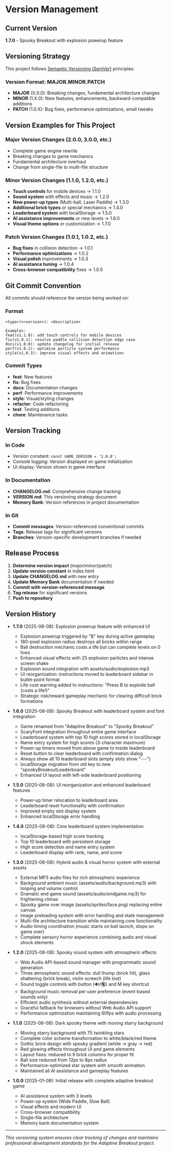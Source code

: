 # Version Management

## Current Version
**1.7.0** - Spooky Breakout with explosion powerup feature

## Versioning Strategy

This project follows [Semantic Versioning (SemVer)](https://semver.org/) principles:

### Version Format: MAJOR.MINOR.PATCH

- **MAJOR** (X.0.0): Breaking changes, fundamental architecture changes
- **MINOR** (1.X.0): New features, enhancements, backward-compatible additions
- **PATCH** (1.0.X): Bug fixes, performance optimizations, small tweaks

## Version Examples for This Project

### Major Version Changes (2.0.0, 3.0.0, etc.)
- Complete game engine rewrite
- Breaking changes to game mechanics
- Fundamental architecture overhaul
- Change from single-file to multi-file structure

### Minor Version Changes (1.1.0, 1.2.0, etc.)
- **Touch controls** for mobile devices → 1.1.0
- **Sound system** with effects and music → 1.2.0
- **New power-up types** (Multi-ball, Laser Paddle) → 1.3.0
- **Additional brick types** or special mechanics → 1.4.0
- **Leaderboard system** with localStorage → 1.5.0
- **AI assistance improvements** or new levels → 1.6.0
- **Visual theme options** or customization → 1.7.0

### Patch Version Changes (1.0.1, 1.0.2, etc.)
- **Bug fixes** in collision detection → 1.0.1
- **Performance optimizations** → 1.0.2
- **Visual polish** improvements → 1.0.3
- **AI assistance tuning** → 1.0.4
- **Cross-browser compatibility** fixes → 1.0.5

## Git Commit Convention

All commits should reference the version being worked on:

### Format
```
<type>(v<version>): <description>

Examples:
feat(v1.1.0): add touch controls for mobile devices
fix(v1.0.1): resolve paddle collision detection edge case
docs(v1.0.0): update changelog for initial release
perf(v1.0.2): optimize particle system performance
style(v1.0.3): improve visual effects and animations
```

### Commit Types
- **feat**: New features
- **fix**: Bug fixes
- **docs**: Documentation changes
- **perf**: Performance improvements
- **style**: Visual/styling changes
- **refactor**: Code refactoring
- **test**: Testing additions
- **chore**: Maintenance tasks

## Version Tracking

### In Code
- Version constant: `const GAME_VERSION = '1.0.0';`
- Console logging: Version displayed on game initialization
- UI display: Version shown in game interface

### In Documentation
- **CHANGELOG.md**: Comprehensive change tracking
- **VERSION.md**: This versioning strategy document
- **Memory Bank**: Version references in project documentation

### In Git
- **Commit messages**: Version-referenced conventional commits
- **Tags**: Release tags for significant versions
- **Branches**: Version-specific development branches if needed

## Release Process

1. **Determine version impact** (major/minor/patch)
2. **Update version constant** in index.html
3. **Update CHANGELOG.md** with new entry
4. **Update Memory Bank** documentation if needed
5. **Commit with version-referenced message**
6. **Tag release** for significant versions
7. **Push to repository**

## Version History

- **1.7.0** (2025-08-08): Explosion powerup feature with enhanced UI
  - Explosion powerup triggered by "B" key during active gameplay
  - 180-pixel explosion radius destroys all bricks within range
  - Ball destruction mechanic costs a life but can complete levels on 0 lives
  - Enhanced visual effects with 25 explosion particles and intense screen shake
  - Explosion sound integration with assets/audio/explosion.mp3
  - UI reorganization: instructions moved to leaderboard sidebar in bullet-point format
  - Life cost warning added to instructions: "Press B to explode ball (costs a life!)"
  - Strategic risk/reward gameplay mechanic for clearing difficult brick formations

- **1.6.0** (2025-08-08): Spooky Breakout with leaderboard system and font integration
  - Game renamed from "Adaptive Breakout" to "Spooky Breakout"
  - ScaryFont integration throughout entire game interface
  - Leaderboard system with top 10 high scores stored in localStorage
  - Name entry system for high scores (3-character maximum)
  - Power-up timers moved from above game to inside leaderboard
  - Reset button to clear leaderboard with confirmation dialog
  - Always show all 10 leaderboard slots (empty slots show "---")
  - localStorage migration from old key to new "spookyBreakoutLeaderboard"
  - Enhanced UI layout with left-side leaderboard positioning

- **1.5.0** (2025-08-08): UI reorganization and enhanced leaderboard features
  - Power-up timer relocation to leaderboard area
  - Leaderboard reset functionality with confirmation
  - Improved empty slot display system
  - Enhanced localStorage error handling

- **1.4.0** (2025-08-08): Core leaderboard system implementation
  - localStorage-based high score tracking
  - Top 10 leaderboard with persistent storage
  - High score detection and name entry system
  - Leaderboard display with rank, name, and score

- **1.3.0** (2025-08-08): Hybrid audio & visual horror system with external assets
  - External MP3 audio files for rich atmospheric experience
  - Background ambient music (assets/audio/background.mp3) with looping and volume control
  - Dramatic end game sound (assets/audio/endgame.mp3) for frightening climax
  - Spooky game over image (assets/sprites/face.png) replacing entire canvas
  - Image preloading system with error handling and state management
  - Multi-file architecture transition while maintaining core functionality
  - Audio timing coordination (music starts on ball launch, stops on game over)
  - Complete sensory horror experience combining audio and visual shock elements

- **1.2.0** (2025-08-08): Spooky sound system with atmospheric effects
  - Web Audio API-based sound manager with programmatic sound generation
  - Three atmospheric sound effects: dull thump (brick hit), glass shattering (brick break), violin screech (life lost)
  - Sound toggle controls with button (🔊/🔇) and M key shortcut
  - Background music removal per user preference (event-based sounds only)
  - Efficient audio synthesis without external dependencies
  - Graceful fallback for browsers without Web Audio API support
  - Performance optimization maintaining 60fps with audio processing

- **1.1.0** (2025-08-08): Dark spooky theme with moving starry background
  - Moving starry background with 75 twinkling stars
  - Complete color scheme transformation to white/black/red theme
  - Gothic brick design with spooky gradient (white → gray → red)
  - Red glowing effects throughout UI and game elements
  - Layout fixes: reduced to 9 brick columns for proper fit
  - Ball size reduced from 12px to 8px radius
  - Performance-optimized star system with smooth animation
  - Maintained all AI assistance and gameplay features

- **1.0.0** (2025-01-08): Initial release with complete adaptive breakout game
  - AI assistance system with 3 levels
  - Power-up system (Wide Paddle, Slow Ball)
  - Visual effects and modern UI
  - Cross-browser compatibility
  - Single-file architecture
  - Memory bank documentation system

---

*This versioning system ensures clear tracking of changes and maintains professional development standards for the Adaptive Breakout project.*
